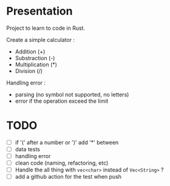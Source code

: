 # Presentation
Project to learn to code in Rust.

Create a simple calculator : 
* Addition (+)
* Substraction (-)
* Multiplication (*)
* Division (/)

Handling error :
* parsing (no symbol not supported, no letters)
* error if the operation exceed the limit

# TODO
- [ ] if '(' after a number or ')' add '*' between
- [ ] data tests
- [ ] handling error
- [ ] clean code (naming, refactoring, etc)
- [ ] Handle the all thing with `vec<char>` instead of `Vec<String>` ?
- [ ] add a github action for the test when push
